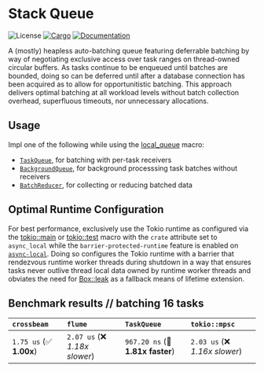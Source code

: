 # Stack Queue
![License](https://img.shields.io/badge/license-MIT-green.svg)
[![Cargo](https://img.shields.io/crates/v/stack-queue.svg)](https://crates.io/crates/stack-queue)
[![Documentation](https://docs.rs/stack-queue/badge.svg)](https://docs.rs/stack-queue)

A (mostly) heapless auto-batching queue featuring deferrable batching by way of negotiating exclusive access over task ranges on thread-owned circular buffers. As tasks continue to be enqueued until batches are bounded, doing so can be deferred until after a database connection has been acquired as to allow for opportunitistic batching. This approach delivers optimal batching at all workload levels without batch collection overhead, superfluous timeouts, nor unnecessary allocations.

## Usage

Impl one of the following while using the [local_queue](https://docs.rs/stack-queue/latest/stack_queue/attr.local_queue.html) macro:

* [`TaskQueue`](https://docs.rs/stack-queue/latest/stack_queue/trait.TaskQueue.html), for batching with per-task receivers
* [`BackgroundQueue`](https://docs.rs/stack-queue/latest/stack_queue/trait.BackgroundQueue.html), for background processsing task batches without receivers
* [`BatchReducer`](https://docs.rs/stack-queue/latest/stack_queue/trait.BatchReducer.html), for collecting or reducing batched data

## Optimal Runtime Configuration

For best performance, exclusively use the Tokio runtime as configured via the [tokio::main](https://docs.rs/tokio/latest/tokio/attr.main.html) or [tokio::test](https://docs.rs/tokio/latest/tokio/attr.test.html) macro with the `crate` attribute set to `async_local` while the `barrier-protected-runtime` feature is enabled on [`async-local`](https://crates.io/crates/async-local). Doing so configures the Tokio runtime with a barrier that rendezvous runtime worker threads during shutdown in a way that ensures tasks never outlive thread local data owned by runtime worker threads and obviates the need for [Box::leak](https://doc.rust-lang.org/std/boxed/struct.Box.html#method.leak) as a fallback means of lifetime extension.

## Benchmark results // batching 16 tasks

| `crossbeam`             | `flume`                        | `TaskQueue`                      | `tokio::mpsc`                   |
|:------------------------|:-------------------------------|:---------------------------------|:------------------------------- |
| `1.75 us` (✅ **1.00x**) | `2.07 us` (❌ *1.18x slower*)   | `967.20 ns` (🚀 **1.81x faster**) | `2.03 us` (❌ *1.16x slower*)    |
